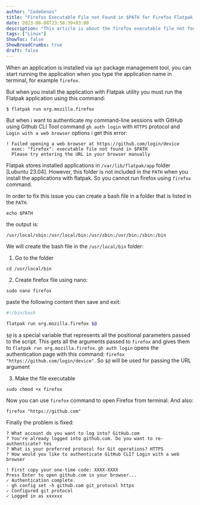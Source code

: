 ```yaml
---
author: "CodeGenos"
title: "Firefox Executable File not Found in $PATH for Firefox Flatpak Installation on Linux"
date: 2023-08-08T23:58:39+03:00
description: "This article is about the firefox executable file not found in $PATH error fix when firefox is installed with flatpak."
tags: ["Linux"]
ShowToc: false
ShowBreadCrumbs: true
draft: false
---
```


When an application is installed via `apt` package management tool, you can start running the application when you type the application name in terminal, for example `firefox`.

But when you install the application with Flatpak utility you must run the Flatpak application using this command:

```console
$ flatpak run org.mozilla.firefox
```

But when i want to authenticate my command-line sessions with GitHub using Github CLI Tool command `gh auth login` with `HTTPS` protocol and `Login with a web browser` options i get this error:

```console
! Failed opening a web browser at https://github.com/login/device
  exec: "firefox": executable file not found in $PATH
  Please try entering the URL in your browser manually
```

Flatpak stores installed applications in `/var/lib/flatpak/app` folder [Lubuntu 23.04]. However, this folder is not included in the `PATH` when you install the applications with flatpak. So you cannot run firefox using `firefox` command.

In order to fix this issue you can create a bash file in a folder that is listed in the `PATH`.

```console
echo $PATH
```

the output is:

```console
/usr/local/sbin:/usr/local/bin:/usr/sbin:/usr/bin:/sbin:/bin
```

We will create the bash file in the `/usr/local/bin` folder:

1. Go to the folder

```console
cd /usr/local/bin
```

2. Create firefox file using nano:

```console
sudo nano firefox
```

paste the following content then save and exit:

```bash
#!/bin/bash

flatpak run org.mozilla.firefox $@
```

`$@` is a special variable that represents all the positional parameters passed to the script. This gets all the arguments passed to `firefox` and gives them to `flatpak run org.mozilla.firefox`. `gh auth login` opens the authentication page with this command: `firefox "https://github.com/login/device"`. So `$@` will be used for passing the URL argument

3. Make the file executable

```console
sudo chmod +x firefox
```

Now you can use `firefox` command to open Firefox from terminal. And also:

```console
firefox "https://github.com"
```

Finally the problem is fixed:

```console
? What account do you want to log into? GitHub.com
? You're already logged into github.com. Do you want to re-authenticate? Yes
? What is your preferred protocol for Git operations? HTTPS
? How would you like to authenticate GitHub CLI? Login with a web browser

! First copy your one-time code: XXXX-XXXX
Press Enter to open github.com in your browser... 
✓ Authentication complete.
- gh config set -h github.com git_protocol https
✓ Configured git protocol
✓ Logged in as xxxxxx
```



